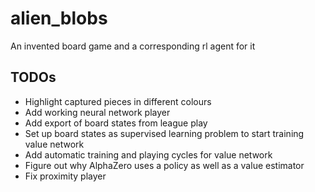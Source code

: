 # alien_blobs
An invented board game and a corresponding rl agent for it

## TODOs
* Highlight captured pieces in different colours
* Add working neural network player
* Add export of board states from league play
* Set up board states as supervised learning problem to start training value network
* Add automatic training and playing cycles for value network
* Figure out why AlphaZero uses a policy as well as a value estimator
* Fix proximity player